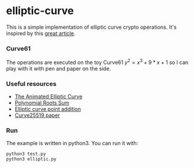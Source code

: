 # elliptic-curve

This is a simple implementation of elliptic curve crypto operations. It's inspired by this [great article](https://curves.ulfheim.net/). 

### Curve61
The operations are executed on the toy Curve61 $y^2 = x^3 + 9*x + 1$ so I can play with it with pen and paper on the side.

### Useful resources
- [The Animated Elliptic Curve](https://curves.ulfheim.net/)
- [Polynomial Roots Sum](https://www.theproblemsite.com/reference/mathematics/algebra/polynomials/higher-degree-coefficients-roots)
- [Elliptic curve point addition](https://www.youtube.com/watch?v=XmygBPb7DPM)
- [Curve25519 paper](https://cr.yp.to/ecdh/curve25519-20060209.pdf)

### Run
The example is written in python3. You can run it with:
```
python3 test.py
python3 elliptic.py
```